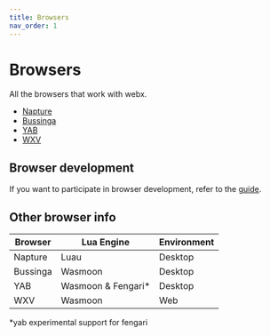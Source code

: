 ```yaml
---
title: Browsers
nav_order: 1
---
```

# Browsers
All the browsers that work with webx.

- [Napture](napture.md)
- [Bussinga](bussinga.md)
- [YAB](yab.md)
- [WXV](wxv.md)

## Browser development
If you want to participate in browser development, refer to the [guide](dev.md).

## Other browser info

| Browser  | Lua Engine         | Environment |
| -------- | ------------------ | ----------- |
| Napture  | Luau               | Desktop     |
| Bussinga | Wasmoon            | Desktop     |
| YAB      | Wasmoon & Fengari* | Desktop     |
| WXV      | Wasmoon            | Web         |

*yab experimental support for fengari